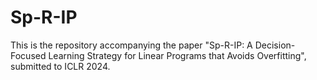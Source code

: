 # Sp-R-IP

This is the repository accompanying the paper "Sp-R-IP: A Decision-Focused Learning Strategy for Linear Programs that Avoids Overfitting", submitted to ICLR 2024.
